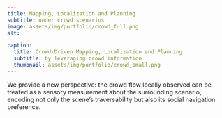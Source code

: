 ```yaml
---
title: Mapping, Localization and Planning
subtitle: under crowd scenarios
image: assets/img/portfolio/crowd_full.png
alt: 

caption:
  title: Crowd-Driven Mapping, Localization and Planning
  subtitle: by leveraging crowd information
  thumbnail: assets/img/portfolio/crowd_small.png
---
```

We provide a new perspective: the crowd flow locally observed can be treated as a sensory measurement about the surrounding
scenario, encoding not only the scene’s traversability but also its social navigation preference. 

